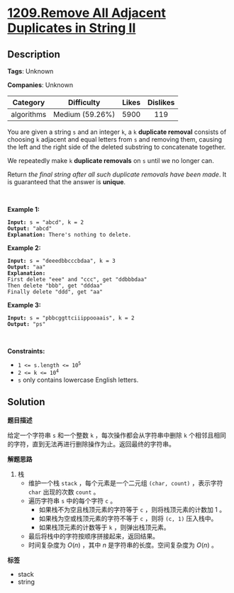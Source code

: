 # [1209.Remove All Adjacent Duplicates in String II](https://leetcode.com/problems/remove-all-adjacent-duplicates-in-string-ii/description/)

## Description

**Tags**: Unknown

**Companies**: Unknown

|  Category  |   Difficulty    | Likes | Dislikes |
| :--------: | :-------------: | :---: | :------: |
| algorithms | Medium (59.26%) | 5900  |   119    |

<p>You are given a string <code>s</code> and an integer <code>k</code>, a <code>k</code> <strong>duplicate removal</strong> consists of choosing <code>k</code> adjacent and equal letters from <code>s</code> and removing them, causing the left and the right side of the deleted substring to concatenate together.</p>
<p>We repeatedly make <code>k</code> <strong>duplicate removals</strong> on <code>s</code> until we no longer can.</p>
<p>Return <em>the final string after all such duplicate removals have been made</em>. It is guaranteed that the answer is <strong>unique</strong>.</p>
<p>&nbsp;</p>
<p><strong class="example">Example 1:</strong></p>
<pre><code><strong>Input:</strong> s = &quot;abcd&quot;, k = 2
<strong>Output:</strong> &quot;abcd&quot;
<strong>Explanation: </strong>There&#39;s nothing to delete.</code></pre>
<p><strong class="example">Example 2:</strong></p>
<pre><code><strong>Input:</strong> s = &quot;deeedbbcccbdaa&quot;, k = 3
<strong>Output:</strong> &quot;aa&quot;
<strong>Explanation:
</strong>First delete &quot;eee&quot; and &quot;ccc&quot;, get &quot;ddbbbdaa&quot;
Then delete &quot;bbb&quot;, get &quot;dddaa&quot;
Finally delete &quot;ddd&quot;, get &quot;aa&quot;</code></pre>
<p><strong class="example">Example 3:</strong></p>
<pre><code><strong>Input:</strong> s = &quot;pbbcggttciiippooaais&quot;, k = 2
<strong>Output:</strong> &quot;ps&quot;</code></pre>
<p>&nbsp;</p>
<p><strong>Constraints:</strong></p>
<ul>
  <li><code>1 &lt;= s.length &lt;= 10<sup>5</sup></code></li>
  <li><code>2 &lt;= k &lt;= 10<sup>4</sup></code></li>
  <li><code>s</code> only contains lowercase English letters.</li>
</ul>

## Solution

**题目描述**

给定一个字符串 `s` 和一个整数 `k` ，每次操作都会从字符串中删除 `k` 个相邻且相同的字符，直到无法再进行删除操作为止。返回最终的字符串。

**解题思路**

1. 栈
   - 维护一个栈 `stack` ，每个元素是一个二元组 `(char, count)` ，表示字符 `char` 出现的次数 `count` 。
   - 遍历字符串 `s` 中的每个字符 `c` 。
     - 如果栈不为空且栈顶元素的字符等于 `c` ，则将栈顶元素的计数加 1 。
     - 如果栈为空或栈顶元素的字符不等于 `c` ，则将 `(c, 1)` 压入栈中。
     - 如果栈顶元素的计数等于 `k` ，则弹出栈顶元素。
   - 最后将栈中的字符按顺序拼接起来，返回结果。
   - 时间复杂度为 $O(n)$ ，其中 $n$ 是字符串的长度。空间复杂度为 $O(n)$ 。

**标签**

- stack
- string
